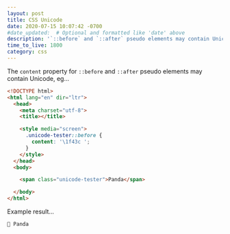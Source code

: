 ```yaml
---
layout: post
title: CSS Unicode
date: 2020-07-15 10:07:42 -0700
#date_updated:  # Optional and formatted like 'date' above
description: '`::before` and `::after` pseudo elements may contain Unicode'
time_to_live: 1800
category: css
---
```




The `content` property for `::before` and `::after` pseudo elements may contain Unicode, eg...


```html
<!DOCTYPE html>
<html lang="en" dir="ltr">
  <head>
    <meta charset="utf-8">
    <title></title>

    <style media="screen">
      .unicode-tester::before {
        content: '\1f43c ';
      }
    </style>
  </head>
  <body>

    <span class="unicode-tester">Panda</span>

  </body>
</html>
```


Example result...


```
🐼 Panda
```
